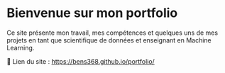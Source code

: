 # Bienvenue sur mon portfolio
Ce site présente mon travail, mes compétences et quelques uns de mes projets en tant que scientifique de données et enseignant en Machine Learning.

📌 Lien du site : https://bens368.github.io/portfolio/
